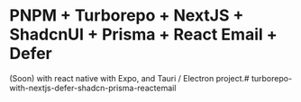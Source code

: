 # PNPM + Turborepo + NextJS + ShadcnUI + Prisma + React Email + Defer

(Soon) with react native with Expo, and Tauri / Electron project.# turborepo-with-nextjs-defer-shadcn-prisma-reactemail
